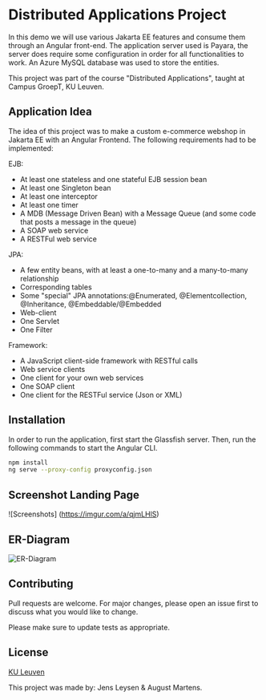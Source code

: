 # Distributed Applications Project

In this demo we will use various Jakarta EE features and consume them through an Angular front-end. 
The application server used is Payara, the server does require some configuration in order for all functionalities to work.
An Azure MySQL database was used to store the entities. 

This project was part of the course "Distributed Applications", taught at Campus GroepT, KU Leuven.

## Application Idea
The idea of this project was to make a custom e-commerce webshop in Jakarta EE with an Angular Frontend. The following requirements had to be implemented:

EJB:
- At least one stateless and one stateful EJB session bean
- At least one Singleton bean
- At least one interceptor
- At least one timer
- A MDB (Message Driven Bean) with a Message Queue (and some code that posts a message in the queue)
- A SOAP web service
- A RESTFul web service

JPA:
- A few entity beans, with at least a one-to-many and a many-to-many relationship
- Corresponding tables
- Some "special" JPA annotations:@Enumerated, @Elementcollection, @Inheritance, @Embeddable/@Embedded
- Web-client
- One Servlet
- One Filter

Framework: 
- A JavaScript client-side framework with RESTful calls
- Web service clients
- One client for your own web services
- One SOAP client
- One client for the RESTFul service (Json or XML)

## Installation

In order to run the application, first start the Glassfish server.
Then, run the following commands to start the Angular CLI.

```bash
npm install
ng serve --proxy-config proxyconfig.json
```

## Screenshot Landing Page
![Screenshots] (https://imgur.com/a/qjmLHlS)


## ER-Diagram

![ER-Diagram](https://i.imgur.com/cVGxoM5.png)

## Contributing
Pull requests are welcome. For major changes, please open an issue first to discuss what you would like to change.

Please make sure to update tests as appropriate.

## License
[KU Leuven](https://admin.kuleuven.be/sab/jd/en/student-thesis-copyright)

This project was made by: Jens Leysen & August Martens.

